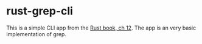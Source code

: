 # rust-grep-cli

This is a simple CLI app from the
[Rust book, ch 12](https://doc.rust-lang.org/book/ch12-00-an-io-project.html). The app is an very
basic implementation of grep.
